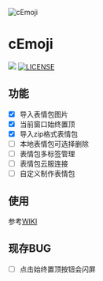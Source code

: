 ![cEmoji](https://raw.githubusercontent.com/ZevAlain/cEmoji/main/my_icon.ico)
# cEmoji
[![](https://img.shields.io/github/release/ZevAlain/cEmoji.svg)](https://github.com/ZevAlain/cEmoji/releases/latest)
[![LICENSE](https://img.shields.io/github/license/ZevAlain/cEmoji "LICENSE")](./LICENSE "LICENSE")

## 功能
- [x] 导入表情包图片
- [x] 当前窗口始终置顶
- [x] 导入zip格式表情包
- [ ] 本地表情包可选择删除
- [ ] 表情包多标签管理
- [ ] 表情包云服连接
- [ ] 自定义制作表情包

## 使用
参考[WIKI](https://github.com/ZevAlain/cEmoji/wiki)

## 现存BUG
- [ ] 点击始终置顶按钮会闪屏
